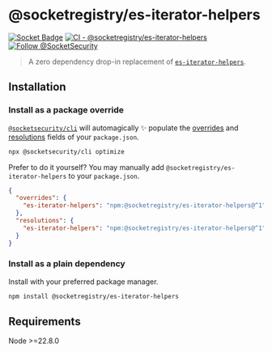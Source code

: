 # @socketregistry/es-iterator-helpers

[![Socket Badge](https://socket.dev/api/badge/npm/package/@socketregistry/es-iterator-helpers)](https://socket.dev/npm/package/@socketregistry/es-iterator-helpers)
[![CI - @socketregistry/es-iterator-helpers](https://github.com/SocketDev/socket-registry-js/actions/workflows/test.yml/badge.svg)](https://github.com/SocketDev/socket-registry-js/actions/workflows/test.yml)
[![Follow @SocketSecurity](https://img.shields.io/twitter/follow/SocketSecurity?style=social)](https://twitter.com/SocketSecurity)

> A zero dependency drop-in replacement of
> [`es-iterator-helpers`](https://www.npmjs.com/package/es-iterator-helpers).

## Installation

### Install as a package override

[`@socketsecurity/cli`](https://www.npmjs.com/package/@socketsecurity/cli) will
automagically :sparkles: populate the
[overrides](https://docs.npmjs.com/cli/v9/configuring-npm/package-json#overrides)
and [resolutions](https://yarnpkg.com/configuration/manifest#resolutions) fields
of your `package.json`.

```sh
npx @socketsecurity/cli optimize
```

Prefer to do it yourself? You may manually add
`@socketregistry/es-iterator-helpers` to your `package.json`.

```json
{
  "overrides": {
    "es-iterator-helpers": "npm:@socketregistry/es-iterator-helpers@^1"
  },
  "resolutions": {
    "es-iterator-helpers": "npm:@socketregistry/es-iterator-helpers@^1"
  }
}
```

### Install as a plain dependency

Install with your preferred package manager.

```sh
npm install @socketregistry/es-iterator-helpers
```

## Requirements

Node &gt;=22.8.0
